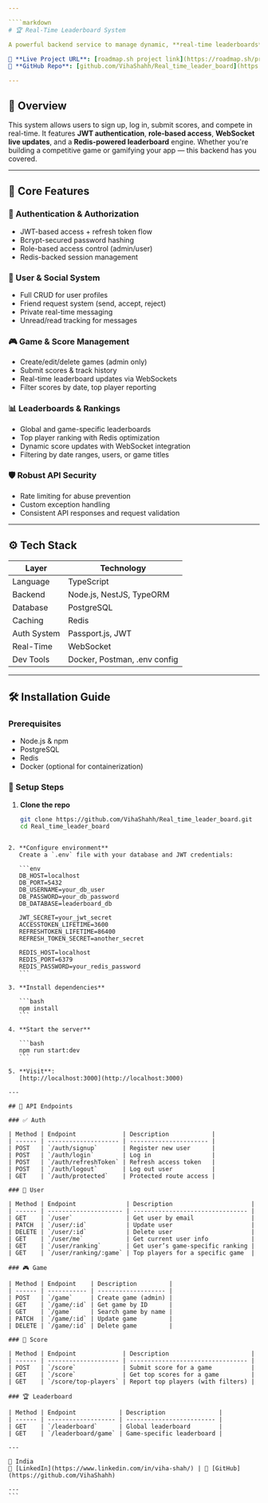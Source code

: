 ```yaml
---

````markdown
# 🏆 Real-Time Leaderboard System

A powerful backend service to manage dynamic, **real-time leaderboards** across multiple games — built by [Viha Shah](https://github.com/VihaShahh) using modern backend technologies for performance, security, and scalability.

🔗 **Live Project URL**: [roadmap.sh project link](https://roadmap.sh/projects/realtime-leaderboard-system)  
📂 **GitHub Repo**: [github.com/VihaShahh/Real_time_leader_board](https://github.com/VihaShahh/Real_time_leader_board)

---
```


## 📌 Overview

This system allows users to sign up, log in, submit scores, and compete in real-time. It features **JWT authentication**, **role-based access**, **WebSocket live updates**, and a **Redis-powered leaderboard** engine. Whether you're building a competitive game or gamifying your app — this backend has you covered.

---

## 🚀 Core Features

### 🔐 Authentication & Authorization
- JWT-based access + refresh token flow
- Bcrypt-secured password hashing
- Role-based access control (admin/user)
- Redis-backed session management

### 👥 User & Social System
- Full CRUD for user profiles
- Friend request system (send, accept, reject)
- Private real-time messaging
- Unread/read tracking for messages

### 🎮 Game & Score Management
- Create/edit/delete games (admin only)
- Submit scores & track history
- Real-time leaderboard updates via WebSockets
- Filter scores by date, top player reporting

### 📊 Leaderboards & Rankings
- Global and game-specific leaderboards
- Top player ranking with Redis optimization
- Dynamic score updates with WebSocket integration
- Filtering by date ranges, users, or game titles

### 🛡️ Robust API Security
- Rate limiting for abuse prevention
- Custom exception handling
- Consistent API responses and request validation

---

## ⚙️ Tech Stack

| Layer        | Technology                     |
|--------------|---------------------------------|
| Language     | TypeScript                      |
| Backend      | Node.js, NestJS, TypeORM        |
| Database     | PostgreSQL                      |
| Caching      | Redis                           |
| Auth System  | Passport.js, JWT                |
| Real-Time    | WebSocket                       |
| Dev Tools    | Docker, Postman, .env config    |

---

## 🛠️ Installation Guide

### Prerequisites
- Node.js & npm
- PostgreSQL
- Redis
- Docker (optional for containerization)

### 🔧 Setup Steps

1. **Clone the repo**  
   ```bash
   git clone https://github.com/VihaShahh/Real_time_leader_board.git
   cd Real_time_leader_board
````

2. **Configure environment**
   Create a `.env` file with your database and JWT credentials:

   ```env
   DB_HOST=localhost
   DB_PORT=5432
   DB_USERNAME=your_db_user
   DB_PASSWORD=your_db_password
   DB_DATABASE=leaderboard_db

   JWT_SECRET=your_jwt_secret
   ACCESSTOKEN_LIFETIME=3600
   REFRESHTOKEN_LIFETIME=86400
   REFRESH_TOKEN_SECRET=another_secret

   REDIS_HOST=localhost
   REDIS_PORT=6379
   REDIS_PASSWORD=your_redis_password
   ```

3. **Install dependencies**

   ```bash
   npm install
   ```

4. **Start the server**

   ```bash
   npm run start:dev
   ```

5. **Visit**:
   [http://localhost:3000](http://localhost:3000)

---

## 📡 API Endpoints

### ✅ Auth

| Method | Endpoint             | Description            |
| ------ | -------------------- | ---------------------- |
| POST   | `/auth/signup`       | Register new user      |
| POST   | `/auth/login`        | Log in                 |
| POST   | `/auth/refreshToken` | Refresh access token   |
| POST   | `/auth/logout`       | Log out user           |
| GET    | `/auth/protected`    | Protected route access |

### 👤 User

| Method | Endpoint              | Description                      |
| ------ | --------------------- | -------------------------------- |
| GET    | `/user`               | Get user by email                |
| PATCH  | `/user/:id`           | Update user                      |
| DELETE | `/user/:id`           | Delete user                      |
| GET    | `/user/me`            | Get current user info            |
| GET    | `/user/ranking`       | Get user’s game-specific ranking |
| GET    | `/user/ranking/:game` | Top players for a specific game  |

### 🎮 Game

| Method | Endpoint    | Description         |
| ------ | ----------- | ------------------- |
| POST   | `/game`     | Create game (admin) |
| GET    | `/game/:id` | Get game by ID      |
| GET    | `/game`     | Search game by name |
| PATCH  | `/game/:id` | Update game         |
| DELETE | `/game/:id` | Delete game         |

### 🧾 Score

| Method | Endpoint             | Description                       |
| ------ | -------------------- | --------------------------------- |
| POST   | `/score`             | Submit score for a game           |
| GET    | `/score`             | Get top scores for a game         |
| GET    | `/score/top-players` | Report top players (with filters) |

### 🏆 Leaderboard

| Method | Endpoint            | Description               |
| ------ | ------------------- | ------------------------- |
| GET    | `/leaderboard`      | Global leaderboard        |
| GET    | `/leaderboard/game` | Game-specific leaderboard |

---

📍 India
🔗 [LinkedIn](https://www.linkedin.com/in/viha-shah/) | 🐙 [GitHub](https://github.com/VihaShahh)

---
```
